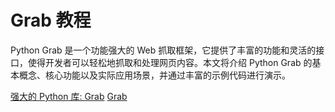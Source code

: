 # Grab 教程

Python Grab 是一个功能强大的 Web 抓取框架，它提供了丰富的功能和灵活的接口，使得开发者可以轻松地抓取和处理网页内容。本文将介绍 Python Grab 的基本概念、核心功能以及实际应用场景，并通过丰富的示例代码进行演示。

<seealso>
<category ref="ref_docs">
    <a href="https://mp.weixin.qq.com/s/E71Jg0M6Uo4CXw743RBpiw">强大的 Python 库: Grab</a>
</category>
<category ref="ref_github">
    <a href="https://github.com/lorien/grab">Grab</a>
</category>
<category ref="ref_issues">
</category>
<category ref="ref_hf">
</category>
<category ref="ref_ms">
</category>
</seealso>